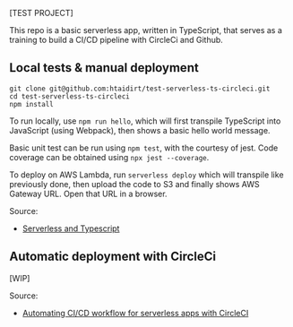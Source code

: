 [TEST PROJECT]

This repo is a basic serverless app, written in TypeScript, that serves as a training to build a CI/CD pipeline with CircleCi and Github.

## Local tests & manual deployment

```
git clone git@github.com:htaidirt/test-serverless-ts-circleci.git
cd test-serverless-ts-circleci
npm install
```

To run locally, use `npm run hello`, which will first transpile TypeScript into JavaScript (using Webpack), then shows a basic hello world message.

Basic unit test can be run using `npm test`, with the courtesy of jest. Code coverage can be obtained using `npx jest --coverage`.

To deploy on AWS Lambda, run `serverless deploy` which will transpile like previously done, then upload the code to S3 and finally shows AWS Gateway URL. Open that URL in a browser.

Source:
- [Serverless and Typescript](https://www.jamestharpe.com/serverless-typescript-getting-started/)

## Automatic deployment with CircleCi

[WIP]

Source:
- [Automating CI/CD workflow for serverless apps with CircleCI](https://serverless.com/blog/ci-cd-workflow-serverless-apps-with-circleci/)
